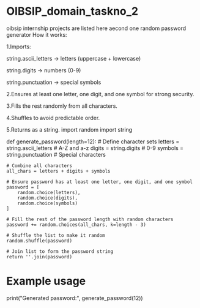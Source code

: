 # OIBSIP_domain_taskno_2
oibsip internship projects are listed here aecond one random password generator
How it works:

1.Imports:

string.ascii_letters → letters (uppercase + lowercase)

string.digits → numbers (0-9)

string.punctuation → special symbols

2.Ensures at least one letter, one digit, and one symbol for strong security.

3.Fills the rest randomly from all characters.

4.Shuffles to avoid predictable order.

5.Returns as a string.
import random
import string

def generate_password(length=12):
    # Define character sets
    letters = string.ascii_letters  # A-Z and a-z
    digits = string.digits          # 0-9
    symbols = string.punctuation    # Special characters

    # Combine all characters
    all_chars = letters + digits + symbols

    # Ensure password has at least one letter, one digit, and one symbol
    password = [
        random.choice(letters),
        random.choice(digits),
        random.choice(symbols)
    ]

    # Fill the rest of the password length with random characters
    password += random.choices(all_chars, k=length - 3)

    # Shuffle the list to make it random
    random.shuffle(password)

    # Join list to form the password string
    return ''.join(password)

# Example usage
print("Generated password:", generate_password(12))
